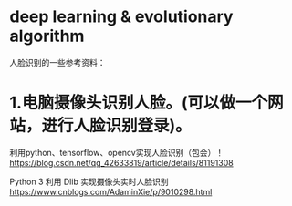 # deep learning & evolutionary algorithm

人脸识别的一些参考资料：  
# 1.电脑摄像头识别人脸。(可以做一个网站，进行人脸识别登录)。    


利用python、tensorflow、opencv实现人脸识别（包会）！
https://blog.csdn.net/qq_42633819/article/details/81191308    


Python 3 利用 Dlib 实现摄像头实时人脸识别
https://www.cnblogs.com/AdaminXie/p/9010298.html



